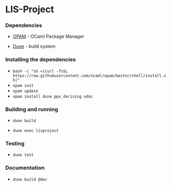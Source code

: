 # LIS-Project

### Dependencies

- [OPAM](https://opam.ocaml.org/) - OCaml Package Manager

- [Dune](https://dune.build/) - build system

### Installing the dependencies

- `bash -c "sh <(curl -fsSL https://raw.githubusercontent.com/ocaml/opam/master/shell/install.sh)"`
- `opam init`
- `opam update`
- `opam install dune ppx_deriving odoc`

### Building and running

- `dune build`

- `dune exec lisproject`

### Testing
- `dune test`

### Documentation
- `dune build @doc`